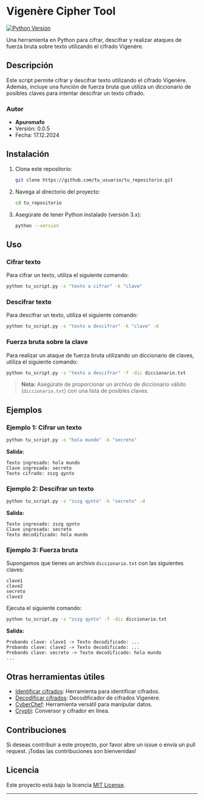  
# Vigenère Cipher Tool

[![Python Version](https://img.shields.io/badge/python-3.x-blue)](https://www.python.org/)

Una herramienta en Python para cifrar, descifrar y realizar ataques de fuerza bruta sobre texto utilizando el cifrado Vigenère.

## Descripción

Este script permite cifrar y descifrar texto utilizando el cifrado Vigenère. Además, incluye una función de fuerza bruta que utiliza un diccionario de posibles claves para intentar descifrar un texto cifrado.

### Autor
- **Apuromafo**
- Versión: 0.0.5
- Fecha: 17.12.2024

## Instalación

1. Clona este repositorio:
   ```bash
   git clone https://github.com/tu_usuario/tu_repositorio.git
   ```
2. Navega al directorio del proyecto:
   ```bash
   cd tu_repositorio
   ```
3. Asegúrate de tener Python instalado (versión 3.x):
   ```bash
   python --version
   ```

## Uso

### Cifrar texto
Para cifrar un texto, utiliza el siguiente comando:
```bash
python tu_script.py -s "texto a cifrar" -k "clave"
```

### Descifrar texto
Para descifrar un texto, utiliza el siguiente comando:
```bash
python tu_script.py -s "texto a descifrar" -k "clave" -d
```

### Fuerza bruta sobre la clave
Para realizar un ataque de fuerza bruta utilizando un diccionario de claves, utiliza el siguiente comando:
```bash
python tu_script.py -s "texto a descifrar" -f -dic diccionario.txt
```

> **Nota:** Asegúrate de proporcionar un archivo de diccionario válido (`diccionario.txt`) con una lista de posibles claves.

## Ejemplos

### Ejemplo 1: Cifrar un texto
```bash
python tu_script.py -s "hola mundo" -k "secreto"
```
**Salida:**
```
Texto ingresado: hola mundo
Clave ingresada: secreto
Texto cifrado: zszg qynto
```

### Ejemplo 2: Descifrar un texto
```bash
python tu_script.py -s "zszg qynto" -k "secreto" -d
```
**Salida:**
```
Texto ingresado: zszg qynto
Clave ingresada: secreto
Texto decodificado: hola mundo
```

### Ejemplo 3: Fuerza bruta
Supongamos que tienes un archivo `diccionario.txt` con las siguientes claves:
```
clave1
clave2
secreto
clave3
```

Ejecuta el siguiente comando:
```bash
python tu_script.py -s "zszg qynto" -f -dic diccionario.txt
```
**Salida:**
```
Probando clave: clave1 -> Texto decodificado: ...
Probando clave: clave2 -> Texto decodificado: ...
Probando clave: secreto -> Texto decodificado: hola mundo
...
```

## Otras herramientas útiles

- [Identificar cifrados](https://www.dcode.fr/cipher-identifier): Herramienta para identificar cifrados.
- [Decodificar cifrados](https://www.boxentriq.com/code-breaking/vigenere-cipher): Decodificador de cifrados Vigenère.
- [CyberChef](https://cyberchef.io/): Herramienta versátil para manipular datos.
- [Cryptii](https://cryptii.com/pipes/vigenere-cipher): Conversor y cifrador en línea.

## Contribuciones

Si deseas contribuir a este proyecto, por favor abre un issue o envía un pull request. ¡Todas las contribuciones son bienvenidas!

## Licencia

Este proyecto está bajo la licencia [MIT License](LICENSE).

---
 